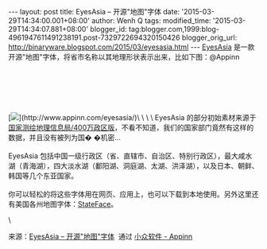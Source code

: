 --- layout: post title: EyesAsia – 开源"地图"字体 date:
'2015-03-29T14:34:00.001+08:00' author: Wenh Q tags: modified\_time:
'2015-03-29T14:34:07.881+08:00' blogger\_id:
tag:blogger.com,1999:blog-4961947611491238191.post-7329722694320150426
blogger\_orig\_url: http://binaryware.blogspot.com/2015/03/eyesasia.html
--- [EyesAsia](http://www.appinn.com/eyesasia/)
是一款开源"地图"字体，将省市名称以其地理形状表示出来，比如下图：@Appinn\
\
[](http://www.appinn.com/eyesasia/)\
\
\
[](http://www.appinn.com/eyesasia/)\
\
[![](https://images-blogger-opensocial.googleusercontent.com/gadgets/proxy?url=http%3A%2F%2Fimg3.appinn.com%2Fimages%2F201503%2Feazh.png%2Fo&container=blogger&gadget=a&rewriteMime=image%2F*)](http://www.appinn.com/eyesasia/)\
\
\
\
EyesAsia
的部分初始素材来源于[国家测绘地理信息局/400万政区版](http://219.238.166.215/mcp/index.asp)，不看不知道，我们的国家部门竟然有这样的数据，并且没有被列为国�
�机密…\
\
EyesAsia
包括中国一级行政区（省、直辖市、自治区、特别行政区），最大咸水湖（青海湖），四大淡水湖（鄱阳湖、洞庭湖、太湖、洪泽湖），以及日本、朝鲜、韩国等几个东亚国家。\
\
你可以轻松的将这些字体用在网页、应用上，也可以下载到本地使用。另外这里还有美国各州地图字体：[StateFace](http://propublica.github.io/stateface/)。
<div>

\

</div>

<div>

来源：[EyesAsia –
开源"地图"字体](http://www.appinn.com/eyesasia/)  通过 [小众软件 -
Appinn](http://www.appinn.com/)

</div>
